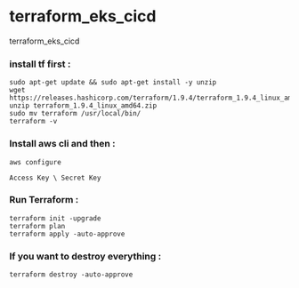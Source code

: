 # terraform_eks_cicd
terraform_eks_cicd


### install tf first :

```
sudo apt-get update && sudo apt-get install -y unzip
wget https://releases.hashicorp.com/terraform/1.9.4/terraform_1.9.4_linux_amd64.zip
unzip terraform_1.9.4_linux_amd64.zip
sudo mv terraform /usr/local/bin/
terraform -v
```

### Install aws cli and then :
```
aws configure

Access Key \ Secret Key
```


### Run Terraform :
```
terraform init -upgrade
terraform plan
terraform apply -auto-approve
```

### If you want to destroy everything :
```
terraform destroy -auto-approve
```

